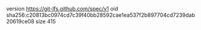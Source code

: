version https://git-lfs.github.com/spec/v1
oid sha256:c20813bc0974cd7c39f40bb28592cae1ea537f2b897704cd7239dab20619ce08
size 415
